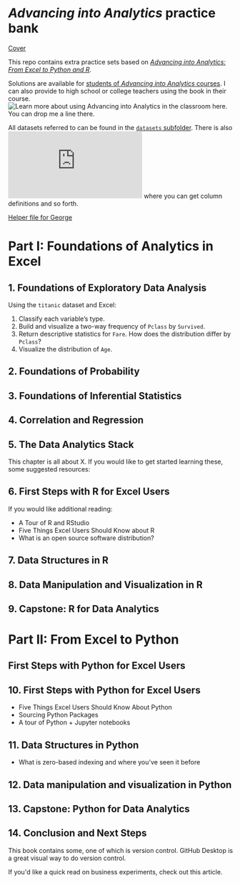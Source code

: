 # _Advancing into Analytics_ practice bank

[Cover](cover.png)

This repo contains extra practice sets based on [_Advancing into Analytics: From Excel to Python and R_](http://stringfestanalytics.com/book/).


Solutions are available for [students of _Advancing into Analytics_ courses](http://stringfestanalytics.com/aina-waiting/). I can also provide to high school or college teachers using the book in their course. ![Learn more about using _Advancing into Analytics_ in the classroom here](http://stringfestanalytics.com/aina-for-teachers/). You can drop me a line there.   

All datasets referred to can be found in the [`datasets` subfolder](https://github.com/stringfestdata/advancing-into-analytics-practice/tree/main/datasets). There is also ![a file with links to their sources](https://github.com/stringfestdata/advancing-into-analytics-practice/blob/main/about-the-datasets.md) where you can get column definitions and so forth.    

[Helper file for George](https://maqimzmnjbt5wavnbicv98tlhog-my.sharepoint.com/:w:/g/personal/george_stringfestanalytics_com/Ee8VCSWvX2hHhD4P3oSIMvsBEiRjzFVwKyCaaLi73kRb_Q?e=1si4wg)

# Part I: Foundations of Analytics in Excel

## 1. Foundations of Exploratory Data Analysis

Using the `titanic` dataset and Excel: 

1.	Classify each variable’s type.
2.	Build and visualize a two-way frequency of `Pclass` by `Survived`.
3.	Return descriptive statistics for `Fare`. How does the distribution differ by `Pclass`?
4.	Visualize the distribution of `Age`.


## 2. Foundations of Probability

## 3. Foundations of Inferential Statistics

## 4. Correlation and Regression 

## 5. The Data Analytics Stack

This chapter is all about X. If you would like to get started learning these, some suggested resources:

## 6. First Steps with R for Excel Users

If you would like additional reading:

- A Tour of R and RStudio
- Five Things Excel Users Should Know about R
- What is an open source software distribution? 


## 7. Data Structures in R

## 8. Data Manipulation and Visualization in R


## 9. Capstone: R for Data Analytics

# Part II: From Excel to Python

## First Steps with Python for Excel Users

## 10. First Steps with Python for Excel Users

- Five Things Excel Users Should Know About Python
- Sourcing Python Packages
- A tour of Python + Jupyter notebooks

## 11. Data Structures in Python

- What is zero-based indexing and where you've seen it before

## 12. Data manipulation and visualization in Python

## 13. Capstone: Python for Data Analytics

## 14. Conclusion and Next Steps

This book contains some, one of which is version control. GitHub Desktop is a great visual way to do version control.

If you'd like a quick read on business experiments, check out this article.  


